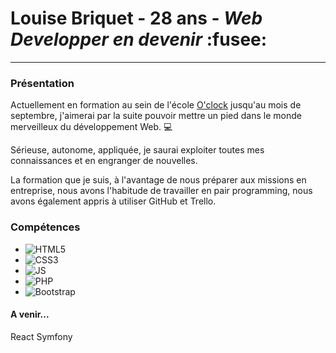 # Louise Briquet - 28 ans - *Web Developper en devenir* :fusee: 
---


### Présentation  

Actuellement en formation au sein de l'école [O'clock](https://oclock.io/?utm_source=google&utm_medium=cpc&utm_campaign=Brand&adgroupname=Oclock&keyword=oclock&gclid=Cj0KCQjw1ZeUBhDyARIsAOzAqQIg8-_uKn1_JbTOEpGEgn9AklEQAPNn_C-kGvkPw9zpkt6k2nu-XcMaAtmQEALw_wcB) jusqu'au mois de septembre, j'aimerai par la suite pouvoir mettre un pied dans le monde merveilleux du développement Web. :computer: 

Sérieuse, autonome, appliquée, je saurai exploiter toutes mes connaissances et en engranger de nouvelles.   

La formation que je suis, à l'avantage de nous préparer aux missions en entreprise, nous avons l'habitude de travailler en pair programming, nous avons également appris à utiliser GitHub et Trello.   


### Compétences  


* ![HTML5](https://fr.m.wikipedia.org/wiki/Fichier:HTML5_logo_and_wordmark.svg) 
* ![CSS3](https://fr.m.wikipedia.org/wiki/Fichier:CSS3_logo_and_wordmark.svg)    
* ![JS](https://fr.wikipedia.org/wiki/Fichier:Javascript-shield.svg)
* ![PHP](https://upload.wikimedia.org/wikipedia/commons/2/27/PHP-logo.svg)
* ![Bootstrap](https://upload.wikimedia.org/wikipedia/commons/thumb/b/b2/Bootstrap_logo.svg/langfr-1024px-Bootstrap_logo.svg.png)

#### A venir...

React
Symfony 



